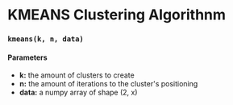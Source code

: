 # KMEANS Clustering Algorithnm

### `kmeans(k, n, data)`

#### Parameters
* **k:** the amount of clusters to create  
* **n:** the amount of iterations to the cluster's positioning  
* **data:** a numpy array of shape (2, x)  


